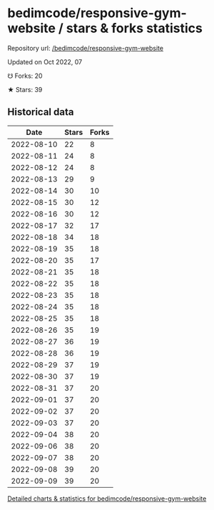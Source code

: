 # bedimcode/responsive-gym-website / stars & forks statistics

Repository url: [/bedimcode/responsive-gym-website](https://github.com/bedimcode/responsive-gym-website)

Updated on Oct 2022, 07

☋ Forks: 20

★ Stars: 39

## Historical data
| Date | Stars | Forks |
|------|-------|-------|
| 2022-08-10 | 22 | 8 | 
| 2022-08-11 | 24 | 8 | 
| 2022-08-12 | 24 | 8 | 
| 2022-08-13 | 29 | 9 | 
| 2022-08-14 | 30 | 10 | 
| 2022-08-15 | 30 | 12 | 
| 2022-08-16 | 30 | 12 | 
| 2022-08-17 | 32 | 17 | 
| 2022-08-18 | 34 | 18 | 
| 2022-08-19 | 35 | 18 | 
| 2022-08-20 | 35 | 17 | 
| 2022-08-21 | 35 | 18 | 
| 2022-08-22 | 35 | 18 | 
| 2022-08-23 | 35 | 18 | 
| 2022-08-24 | 35 | 18 | 
| 2022-08-25 | 35 | 18 | 
| 2022-08-26 | 35 | 19 | 
| 2022-08-27 | 36 | 19 | 
| 2022-08-28 | 36 | 19 | 
| 2022-08-29 | 37 | 19 | 
| 2022-08-30 | 37 | 19 | 
| 2022-08-31 | 37 | 20 | 
| 2022-09-01 | 37 | 20 | 
| 2022-09-02 | 37 | 20 | 
| 2022-09-03 | 37 | 20 | 
| 2022-09-04 | 38 | 20 | 
| 2022-09-06 | 38 | 20 | 
| 2022-09-07 | 38 | 20 | 
| 2022-09-08 | 39 | 20 | 
| 2022-09-09 | 39 | 20 | 


[Detailed charts & statistics for bedimcode/responsive-gym-website](https://reviewgithub.com/rep/bedimcode/responsive-gym-website)
